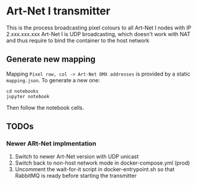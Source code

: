 # Art-Net I transmitter
This is the process broadcasting pixel colours to all Art-Net I nodes with IP 2.xxx.xxx.xxx
Art-Net I is UDP broadcasting, which doesn't work with NAT and thus require to bind the container to the host network

## Generate new mapping
Mapping `Pixel row, col -> Art-Net DMX addresses` is provided by a static `mapping.json`.
To generate a new one:
```
cd notebooks
jupyter notebook
```
Then follow the notebook cells.

## TODOs 
### Newer ARt-Net implmentation
1. Switch to newer Art-Net version with UDP unicast
2. Switch back to non-host network mode in docker-compose.yml (prod)
3. Uncomment the wait-for-it script in docker-entrypoint.sh so that RabbitMQ is ready before starting the transmitter
